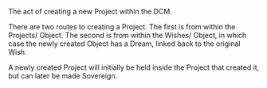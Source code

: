 The act of creating a new Project within the DCM.  

There are two routes to creating a Project.  The first is from within the Projects/ Object.  The second is from within the Wishes/ Object, in which case the newly created Object has a Dream, linked back to the original Wish.

A newly created Project will initially be held inside the Project that created it, but can later be made Sovereign.